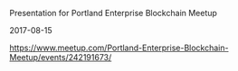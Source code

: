 Presentation for Portland Enterprise Blockchain Meetup

2017-08-15

https://www.meetup.com/Portland-Enterprise-Blockchain-Meetup/events/242191673/
